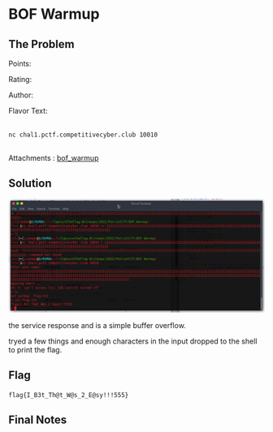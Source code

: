 # BOF Warmup

## The Problem

Points: 

Rating:

Author:

Flavor Text:
```

nc chal1.pctf.competitivecyber.club 10010


```

Attachments : [bof_warmup](bof_warmup)

## Solution

![](flag.png)

the service response and is a simple buffer overflow. 

tryed a few things and enough characters in the input dropped to the shell to print the flag.

## Flag
```
flag{I_B3t_Th@t_W@s_2_E@sy!!!555}
```

## Final Notes
